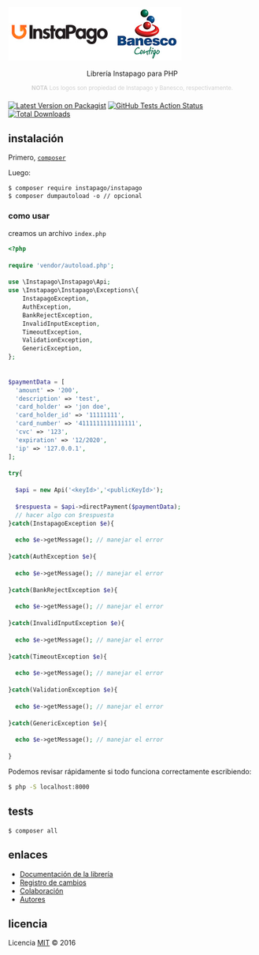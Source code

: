![Php Instapago](help/hYNsH6B.png)
<p align="center">
    Librería Instapago para PHP
</p>
<p align="center">
    <sup style="color: #d0d0d0;"><b>NOTA</b> Los logos son propiedad de Instapago y Banesco, respectivamente.</sup>
</p>

[![Latest Version on Packagist](https://img.shields.io/packagist/v/instapago/instapago.svg?style=flat-square)](https://packagist.org/packages/instapago/instapago)
[![GitHub Tests Action Status](https://img.shields.io/github/workflow/status/instapago/instapago/run-tests?label=tests)](https://github.com/instapago/instapago/actions?query=workflow%3ATests+branch%3Amaster)
[![Total Downloads](https://img.shields.io/packagist/dt/instapago/instapago.svg?style=flat-square)](https://packagist.org/packages/instapago/instapago)


## instalación

Primero, [`composer`](https://getcomposer.org/doc/faqs/how-to-install-composer-programmatically.md)

Luego:

```
$ composer require instapago/instapago
$ composer dumpautoload -o // opcional
```

### como usar

creamos un archivo `index.php`

```php
<?php

require 'vendor/autoload.php';

use \Instapago\Instapago\Api;
use \Instapago\Instapago\Exceptions\{
	InstapagoException,
	AuthException,
	BankRejectException,
	InvalidInputException,
	TimeoutException,
	ValidationException,
	GenericException,
};


$paymentData = [
  'amount' => '200',
  'description' => 'test',
  'card_holder' => 'jon doe',
  'card_holder_id' => '11111111',
  'card_number' => '4111111111111111',
  'cvc' => '123',
  'expiration' => '12/2020',
  'ip' => '127.0.0.1',
];

try{

  $api = new Api('<keyId>','<publicKeyId>');

  $respuesta = $api->directPayment($paymentData);
  // hacer algo con $respuesta
}catch(InstapagoException $e){

  echo $e->getMessage(); // manejar el error

}catch(AuthException $e){

  echo $e->getMessage(); // manejar el error

}catch(BankRejectException $e){

  echo $e->getMessage(); // manejar el error

}catch(InvalidInputException $e){

  echo $e->getMessage(); // manejar el error

}catch(TimeoutException $e){

  echo $e->getMessage(); // manejar el error

}catch(ValidationException $e){

  echo $e->getMessage(); // manejar el error

}catch(GenericException $e){

  echo $e->getMessage(); // manejar el error

}
```

Podemos revisar rápidamente si todo funciona correctamente escribiendo:

```bash
$ php -S localhost:8000
```

## tests


```
$ composer all
```

## enlaces

* [Documentación de la librería](help/DOCUMENTACION.md)
* [Registro de cambios](CHANGELOG.md)
* [Colaboración](help/CONTRIBUCION.md)
* [Autores](help/AUTORES.md)

## licencia

Licencia [MIT](http://opensource.org/licenses/MIT) :copyright: 2016
